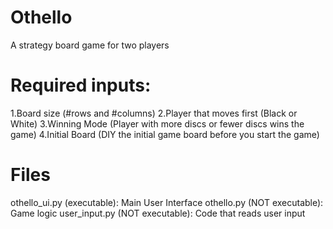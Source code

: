 # Othello
A strategy board game for two players

# Required inputs:
  1.Board size (#rows and #columns)
  2.Player that moves first (Black or White)
  3.Winning Mode (Player with more discs or fewer discs wins the game) 
  4.Initial Board (DIY the initial game board before you start the game)
  
# Files
othello_ui.py (executable): Main User Interface
othello.py (NOT executable): Game logic
user_input.py (NOT executable): Code that reads user input
